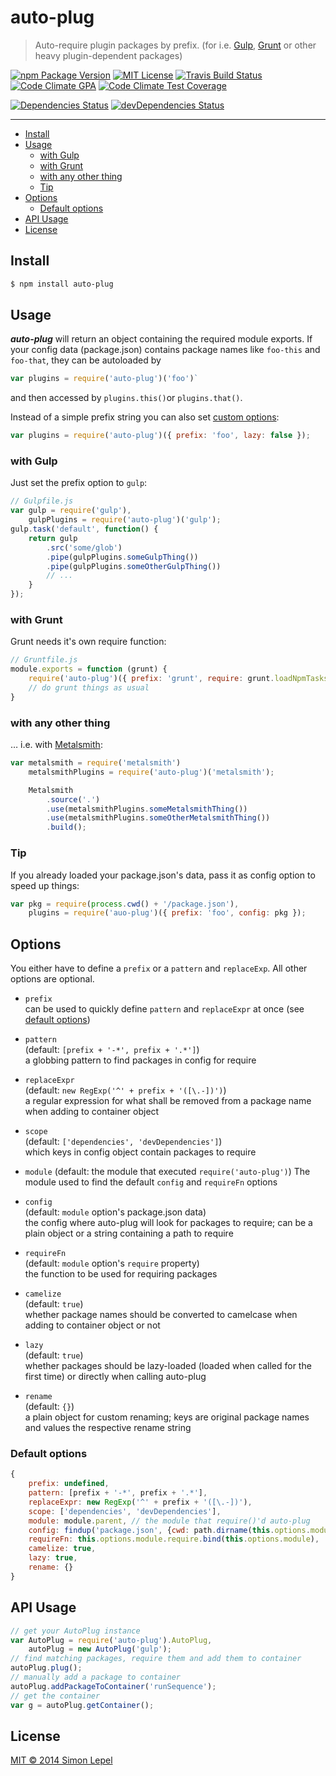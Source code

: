 auto-plug
=========

  > Auto-require plugin packages by prefix. (for i.e. [Gulp](https://github.com/gulpjs/gulp), [Grunt](https://github.com/gruntjs/grunt) or other
  > heavy plugin-dependent packages)

[![npm Package Version](https://img.shields.io/npm/v/auto-plug.svg?style=flat-square)](https://www.npmjs.com/package/auto-plug)
[![MIT License](http://img.shields.io/:license-mit-blue.svg?style=flat-square)](http://simbo.mit-license.org)
[![Travis Build Status](https://img.shields.io/travis/simbo/auto-plug/master.svg?style=flat-square)](https://travis-ci.org/simbo/auto-plug)
[![Code Climate GPA](https://img.shields.io/codeclimate/github/simbo/auto-plug.svg?style=flat-square)](https://codeclimate.com/github/simbo/auto-plug)
[![Code Climate Test Coverage](https://img.shields.io/codeclimate/coverage/github/simbo/auto-plug.svg?style=flat-square)](https://codeclimate.com/github/simbo/auto-plug)

[![Dependencies Status](https://img.shields.io/david/simbo/auto-plug.svg?style=flat-square)](https://david-dm.org/simbo/auto-plug)
[![devDependencies Status](https://img.shields.io/david/dev/simbo/auto-plug.svg?style=flat-square)](https://david-dm.org/simbo/auto-plug#info=devDependencies)

---


<!-- MarkdownTOC -->

- [Install](#install)
- [Usage](#usage)
    - [with Gulp](#with-gulp)
    - [with Grunt](#with-grunt)
    - [with any other thing](#with-any-other-thing)
    - [Tip](#tip)
- [Options](#options)
    - [Default options](#default-options)
- [API Usage](#api-usage)
- [License](#license)

<!-- /MarkdownTOC -->


## Install

``` bash
$ npm install auto-plug
```


## Usage

***auto-plug*** will return an object containing the required module exports. 
If your config data (package.json) contains package names like `foo-this` and
`foo-that`, they can be autoloaded by

``` javascript
var plugins = require('auto-plug')('foo')`
```

and then accessed by `plugins.this()`or `plugins.that()`.

Instead of a simple prefix string you can also set [custom options](#options):

``` javascript
var plugins = require('auto-plug')({ prefix: 'foo', lazy: false });
```


### with Gulp

Just set the prefix option to `gulp`:

``` javascript
// Gulpfile.js
var gulp = require('gulp'),
    gulpPlugins = require('auto-plug')('gulp');
gulp.task('default', function() {
    return gulp
        .src('some/glob')
        .pipe(gulpPlugins.someGulpThing())
        .pipe(gulpPlugins.someOtherGulpThing())
        // ...
    }
});
```


### with Grunt

Grunt needs it's own require function:

``` javascript
// Gruntfile.js
module.exports = function (grunt) {
    require('auto-plug')({ prefix: 'grunt', require: grunt.loadNpmTasks });
    // do grunt things as usual
}
```


### with any other thing

… i.e. with [Metalsmith](https://github.com/segmentio/metalsmith):

``` javascript
var metalsmith = require('metalsmith')
    metalsmithPlugins = require('auto-plug')('metalsmith');

    Metalsmith
        .source('.')
        .use(metalsmithPlugins.someMetalsmithThing())
        .use(metalsmithPlugins.someOtherMetalsmithThing())
        .build();
```


### Tip

If you already loaded your package.json's data, pass it as config option to speed up things:

``` javascript
var pkg = require(process.cwd() + '/package.json'),
    plugins = require('auo-plug')({ prefix: 'foo', config: pkg });
```


## Options

You either have to define a `prefix` or a `pattern` and `replaceExp`. All other options are optional.

  - `prefix`  
    can be used to quickly define `pattern` and `replaceExpr` at once (see [default options](#default-options))

  - `pattern`  
    (default: `[prefix + '-*', prefix + '.*']`)  
    a globbing pattern to find packages in config for require

  - `replaceExpr`  
    (default: `new RegExp('^' + prefix + '([\.-])')`)  
    a regular expression for what shall be removed from a package name when adding to container object

  - `scope`  
    (default: `['dependencies', 'devDependencies']`)  
    which keys in config object contain packages to require

  - `module`
    (default: the module that executed `require('auto-plug')`)
    The module used to find the default `config` and `requireFn` options
    
  - `config`  
    (default: `module` option's package.json data)  
    the config where auto-plug will look for packages to require; can be a plain object or a string containing a path to require

  - `requireFn`  
    (default: `module` option's `require` property)  
    the function to be used for requiring packages

  - `camelize`  
    (default: `true`)  
    whether package names should be converted to camelcase when adding to container object or not

  - `lazy`  
    (default: `true`)  
    whether packages should be lazy-loaded (loaded when called for the first time) or directly when calling auto-plug

  - `rename`  
    (default: `{}`)  
    a plain object for custom renaming; keys are original package names and values the respective rename string


### Default options

``` javascript
{
    prefix: undefined,
    pattern: [prefix + '-*', prefix + '.*'],
    replaceExpr: new RegExp('^' + prefix + '([\.-])'),
    scope: ['dependencies', 'devDependencies'],
    module: module.parent, // the module that require()'d auto-plug
    config: findup('package.json', {cwd: path.dirname(this.options.module.filename)}),
    requireFn: this.options.module.require.bind(this.options.module),
    camelize: true,
    lazy: true,
    rename: {}
}
```


## API Usage

``` javascript
// get your AutoPlug instance
var AutoPlug = require('auto-plug').AutoPlug,
    autoPlug = new AutoPlug('gulp');
// find matching packages, require them and add them to container
autoPlug.plug();
// manually add a package to container
autoPlug.addPackageToContainer('runSequence');
// get the container
var g = autoPlug.getContainer();
```


## License

[MIT &copy; 2014 Simon Lepel](http://simbo.mit-license.org/)

